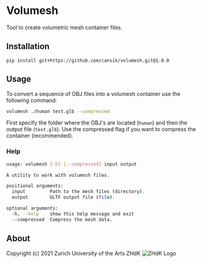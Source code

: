 # Volumesh
Tool to create volumetric mesh container files.

## Installation

```
pip install git+https://github.com/cansik/volumesh.git@1.0.0
```

## Usage

To convert a sequence of OBJ files into a volumesh container use the following command:

```bash
volumesh ./human test.glb --compressed
```

First specify the folder where the OBJ's are located (`human`) and then the output file (`test.glb`). Use the compressed flag if you want to compress the container (recommended).

### Help

```bash
usage: volumesh [-h] [--compressed] input output

A utility to work with volumesh files.

positional arguments:
  input         Path to the mesh files (directory).
  output        GLTF output file (file).

optional arguments:
  -h, --help    show this help message and exit
  --compressed  Compress the mesh data.
```

## About
Copyright (c) 2021 Zurich University of the Arts ZHdK
![ZHdK Logo](https://lh4.googleusercontent.com/-7NafHJ8zrlE/AAAAAAAAAAI/AAAAAAAAAAA/x4MYabXKMVQ/s88-p-k-no-ns-nd/photo.jpg)